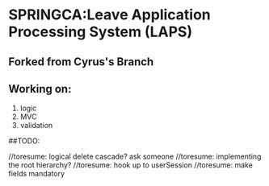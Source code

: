 # SPRINGCA:Leave Application Processing System (LAPS)

## Forked from Cyrus's Branch
## Working on:

  1. logic
  2. MVC
  3. validation
  
 ##TODO:
 
  //toresume: logical delete cascade? ask someone
  //toresume: implementing the root hierarchy?
  //toresume: hook up to userSession
  //toresume: make fields mandatory
